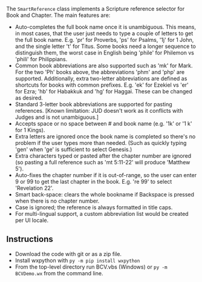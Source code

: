 The `SmartReference` class implements a Scripture reference selector for Book and Chapter. The main features are:

+ Auto-completes the full book name once it is unambiguous. This means, in most cases, that the user just needs to type a couple of letters to get the full book name. E.g. 'pr' for Proverbs, 'ps' for Psalms, '1j' for 1 John, and the single letter 't' for Titus. Some books need a longer sequence to distinguish them, the worst case in English being 'phile' for Philemon vs 'phili' for Philippians.
+ Common book abbreviations are also supported such as 'mk' for Mark. For the two 'Ph' books above, the abbreviations 'phm' and 'php' are supported. Additionally, extra two-letter abbreviations are defined as shortcuts for books with common prefixes. E.g. 'ek' for Ezekiel vs 'er' for Ezra; 'hb' for Habakkuk and 'hg' for Haggai. These can be changed as desired.
+ Standard 3-letter book abbreviations are supported for pasting references. [Known limitation: JUD doesn't work as it conflicts with Judges and is not unambiguous.] 
+ Accepts space or no space between # and book name (e.g. '1k' or '1 k' for 1 Kings).
+ Extra letters are ignored once the book name is completed so there's no problem if the user types more than needed. (Such as quickly typing 'gen' when 'ge' is sufficient to select Genesis.)
+ Extra characters typed or pasted after the chapter number are ignored (so pasting a full reference such as 'mt 5:11-22' will produce 'Matthew 5').
+ Auto-fixes the chapter number if it is out-of-range, so the user can enter 9 or 99 to get the last chapter in the book. E.g. 're 99' to select 'Revelation 22'.
+ Smart back-space: clears the whole bookname if Backspace is pressed when there is no chapter number.
+ Case is ignored; the reference is always formatted in title caps.
+ For multi-lingual support, a custom abbreviation list would be created per UI locale.

## Instructions
+ Download the code with git or as a zip file.
+ Install wxpython with `py -m pip install wxpython`
+ From the top-level directory run BCV.vbs (Windows) or `py -m BCVDemo.wx` from the command line.
